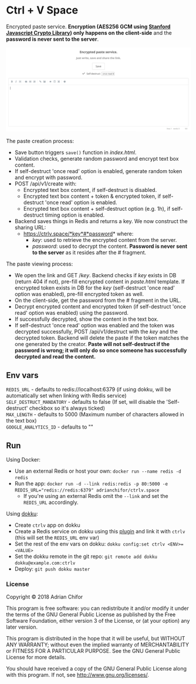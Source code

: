# Ctrl + V Space

Encrypted paste service. **Encryption (AES256 GCM using [Stanford Javascript Crypto Library](http://bitwiseshiftleft.github.io/sjcl/)) only happens on the client-side** and the **password is never sent to the server**.

<img src="./ctrlv.png" width="512">

The paste creation process:
- Save button triggers `save()` function in *index.html*.
- Validation checks, generate random password and encrypt text box content.
- If self-destruct 'once read' option is enabled, generate random token and encrypt with password.
- POST /api/v1/create with:
    - Encrypted text box content, if self-destruct is disabled.
    - Encrypted text box content + token & encrypted token, if self-destruct 'once read' option is enabled.
    - Encrypted text box content + self-destruct option (e.g. 1h), if self-destruct timing option is enabled.
- Backend saves things in Redis and returns a key. We now construct the sharing URL:
    - https://ctrlv.space/*key*#*password* where:
        - *key*: used to retrieve the encrypted content from the server.
        - *password*: used to decrypt the content. **Password is never sent to the server** as it resides after the # fragment.

The paste viewing process:
- We open the link and GET /*key*. Backend checks if *key* exists in DB (return 404 if not), pre-fill encrypted content in *paste.html* template. If encrypted token exists in DB for the *key* (self-destruct 'once read' option was enabled), pre-fill encrypted token as well.
- On the client-side, get the password from the # fragment in the URL.
- Decrypt encrypted content and encrypted token (if self-destruct 'once read' option was enabled) using the password.
- If successfully decrypted, show the content in the text box.
- If self-destruct 'once read' option was enabled and the token was decrypted successfully, POST /api/v1/destruct with the *key* and the decrypted token. Backend will delete the paste if the token matches the one generated by the creator. **Paste will not self-destruct if the password is wrong; it will only do so once someone has successfully decrypted and read the content.**

## Env vars

`REDIS_URL` - defaults to redis://localhost:6379 (if using dokku, will be automatically set when linking with Redis service)<br>
`SELF_DESTRUCT_MANDATORY` - defaults to false (If set, will disable the 'Self-destruct' checkbox so it's always ticked)<br>
`MAX_LENGTH` - defaults to 5000 (Maximum number of characters allowed in the text box)<br>
`GOOGLE_ANALYTICS_ID` - defaults to ""

## Run

Using Docker:
* Use an external Redis or host your own: `docker run --name redis -d redis`
* Run the app: `docker run -d --link redis:redis -p 80:5000 -e REDIS_URL="redis://redis:6379" adrianchifor/ctrlv.space`
  * If you're using an external Redis omit the `--link` and set the `REDIS_URL` accordingly.

Using [dokku](http://dokku.viewdocs.io/dokku/):
* Create `ctrlv` app on dokku
* Create a Redis service on dokku using this [plugin](https://github.com/dokku/dokku-redis) and link it with `ctrlv` (this will set the `REDIS_URL` env var)
* Set the rest of the env vars on dokku: `dokku config:set ctrlv <ENV>=<VALUE>`
* Set the dokku remote in the git repo:
`git remote add dokku dokku@example.com:ctrlv`
* Deploy:
`git push dokku master`

### License

Copyright &copy; 2018 Adrian Chifor

This program is free software: you can redistribute it and/or modify
it under the terms of the GNU General Public License as published by
the Free Software Foundation, either version 3 of the License, or
(at your option) any later version.

This program is distributed in the hope that it will be useful,
but WITHOUT ANY WARRANTY; without even the implied warranty of
MERCHANTABILITY or FITNESS FOR A PARTICULAR PURPOSE.  See the
GNU General Public License for more details.

You should have received a copy of the GNU General Public License
along with this program. If not, see <http://www.gnu.org/licenses/>.
